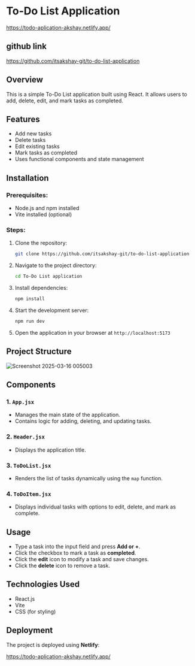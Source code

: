 # To-Do List Application 
https://todo-aplication-akshay.netlify.app/

## github link
https://github.com/itsakshay-git/to-do-list-application

## Overview

This is a simple To-Do List application built using React. It allows users to add, delete, edit, and mark tasks as completed.

## Features

- Add new tasks
- Delete tasks
- Edit existing tasks
- Mark tasks as completed
- Uses functional components and state management

## Installation

### Prerequisites:

- Node.js and npm installed
- Vite installed (optional)

### Steps:

1. Clone the repository:
   ```sh
   git clone https://github.com/itsakshay-git/to-do-list-application
   ```
2. Navigate to the project directory:
   ```sh
   cd To-Do List application
   ```
3. Install dependencies:
   ```sh
   npm install
   ```
4. Start the development server:
   ```sh
   npm run dev
   ```
5. Open the application in your browser at `http://localhost:5173`

## Project Structure

![Screenshot 2025-03-16 005003](https://github.com/user-attachments/assets/6559006c-bb3f-4a3a-b60e-f0284aed3e88)


## Components

### 1. `App.jsx`

- Manages the main state of the application.
- Contains logic for adding, deleting, and updating tasks.

### 2. `Header.jsx`

- Displays the application title.

### 3. `ToDoList.jsx`

- Renders the list of tasks dynamically using the `map` function.

### 4. `ToDoItem.jsx`

- Displays individual tasks with options to edit, delete, and mark as complete.

## Usage

- Type a task into the input field and press **Add or +**.
- Click the checkbox to mark a task as **completed**.
- Click the **edit** icon to modify a task and save changes.
- Click the **delete** icon to remove a task.

## Technologies Used

- React.js
- Vite
- CSS (for styling)

## Deployment

The project is deployed using **Netlify**:

https://todo-aplication-akshay.netlify.app/

